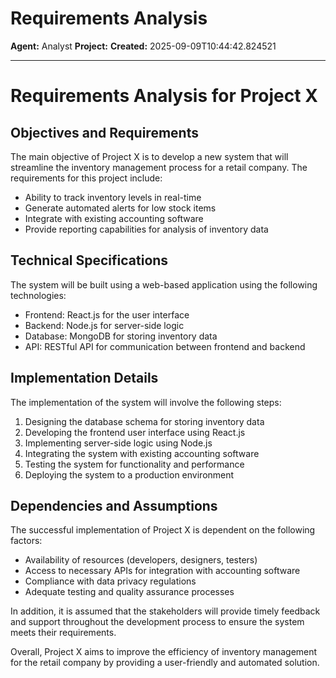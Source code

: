 # Requirements Analysis

**Agent:** Analyst
**Project:** 
**Created:** 2025-09-09T10:44:42.824521

---

# Requirements Analysis for Project X

## Objectives and Requirements
The main objective of Project X is to develop a new system that will streamline the inventory management process for a retail company. The requirements for this project include:
- Ability to track inventory levels in real-time
- Generate automated alerts for low stock items
- Integrate with existing accounting software
- Provide reporting capabilities for analysis of inventory data

## Technical Specifications
The system will be built using a web-based application using the following technologies:
- Frontend: React.js for the user interface
- Backend: Node.js for server-side logic
- Database: MongoDB for storing inventory data
- API: RESTful API for communication between frontend and backend

## Implementation Details
The implementation of the system will involve the following steps:
1. Designing the database schema for storing inventory data
2. Developing the frontend user interface using React.js
3. Implementing server-side logic using Node.js
4. Integrating the system with existing accounting software
5. Testing the system for functionality and performance
6. Deploying the system to a production environment

## Dependencies and Assumptions
The successful implementation of Project X is dependent on the following factors:
- Availability of resources (developers, designers, testers)
- Access to necessary APIs for integration with accounting software
- Compliance with data privacy regulations
- Adequate testing and quality assurance processes

In addition, it is assumed that the stakeholders will provide timely feedback and support throughout the development process to ensure the system meets their requirements.

Overall, Project X aims to improve the efficiency of inventory management for the retail company by providing a user-friendly and automated solution.